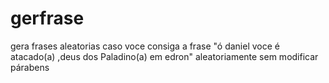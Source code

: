 # gerfrase
gera frases aleatorias
caso voce consiga a frase "ó daniel voce é atacado(a) ,deus dos Paladino(a) em edron" aleatoriamente sem modificar párabens
